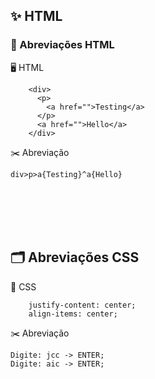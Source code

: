 ## ✨ HTML

### 💭 Abreviações HTML

🖥️ HTML

```
    <div>
      <p>
        <a href="">Testing</a>
      </p>
      <a href="">Hello</a>
    </div>
```

✂️ Abreviação

```
div>p>a{Testing}^a{Hello}
```

<br>
<br>
<br>
<br>

## 🗂️ Abreviações CSS

🌈 CSS

```
    justify-content: center;
    align-items: center;
```

✂️ Abreviação

```
Digite: jcc -> ENTER;
Digite: aic -> ENTER;
```
